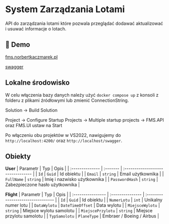# System Zarządzania Lotami

API do zarządzania lotami które pozwala przeglądać dodawać aktualizować i usuwać informacje o lotach.

## 🚀 Demo

[fms.norbertkaczmarek.pl](https://fms.norbertkaczmarek.pl)

[swagger](https://fms.norbertkaczmarek.pl/swagger)

## Lokalne środowisko

W celu włączenia bazy danych należy użyć `docker compose up` z konsoli z folderu z plikami źródłowymi lub zmienić ConnectionString.

Solution -> Build Solution

Project -> Configure Startup Projects -> Multiple startup projects -> FMS.API oraz FMS.UI ustaw na Start

Po włączeniu obu projektów w VS2022, nawigujemy do `http://localhost:4200/` oraz `http://localhost/swagger`.

## Obiekty

**User** 
| Parametr        | Typ      | Opis                              |
| :-------------- | :------- | :-------------------------------- |
| `Id`            | `Guid`   | Id obiektu                        |
| `Email`         | `string` | Email użytkownika                 |
| `FullName`      | `string` | Imię i nazwisko użytkownika       |
| `PasswordHash`  | `string` | Zabezpieczone hasło użytkownika   |

**Flight** 
| Parametr          | Typ              | Opis                              |
| :---------------- | :--------------- | :-------------------------------- |
| `Id`              | `Guid`            | Id obiektu                        |
| `NumerLotu`       | `int`            | Unikalny numer lotu               |
| `DataWylotu`      | `DateTimeOffset` | Data wylotu                       |
| `MiejsceWylotu`   | `string`         | Miejsce wylotu samolotu           |
| `MiejscePrzylotu` | `string`         | Miejsce przylotu samolotu         |
| `TypSamolotu`     | `PlaneType`      | Embraer / Boeing / Airbus         |
